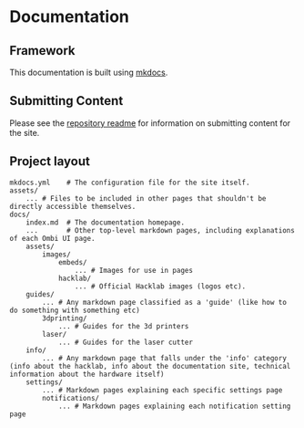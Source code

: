 # Documentation

## Framework

This documentation is built using [mkdocs](https://www.mkdocs.org).

## Submitting Content

Please see the [repository readme](https://github.com/Haututu-Hacklab/Guides/blob/main/README.md) for information on submitting content for the site.

## Project layout

    mkdocs.yml    # The configuration file for the site itself.
    assets/
        ... # Files to be included in other pages that shouldn't be directly accessible themselves.
    docs/
        index.md  # The documentation homepage.
        ...       # Other top-level markdown pages, including explanations of each Ombi UI page.
        assets/
            images/
                embeds/
                    ... # Images for use in pages
                hacklab/
                    ... # Official Hacklab images (logos etc).
        guides/
            ... # Any markdown page classified as a 'guide' (like how to do something with something etc)
            3dprinting/
                ... # Guides for the 3d printers 
            laser/
                ... # Guides for the laser cutter  
        info/
            ... # Any markdown page that falls under the 'info' category (info about the hacklab, info about the documentation site, technical information about the hardware itself)
        settings/
            ... # Markdown pages explaining each specific settings page
            notifications/
                ... # Markdown pages explaining each notification setting page 
